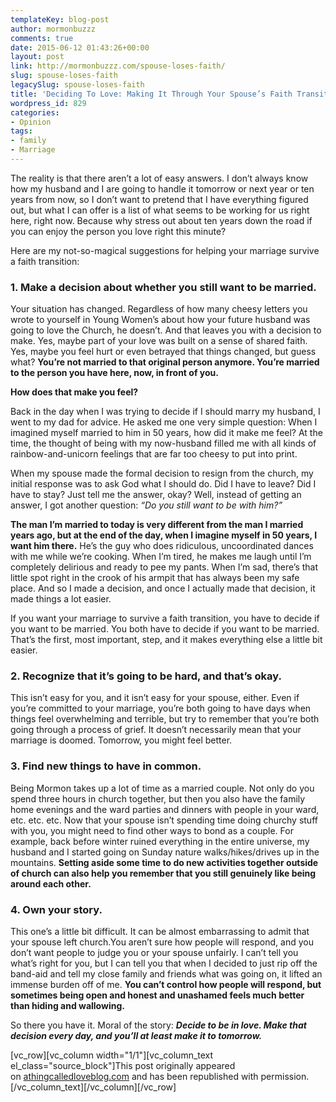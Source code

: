 ```yaml
---
templateKey: blog-post
author: mormonbuzzz
comments: true
date: 2015-06-12 01:43:26+00:00
layout: post
link: http://mormonbuzzz.com/spouse-loses-faith/
slug: spouse-loses-faith
legacySlug: spouse-loses-faith
title: 'Deciding To Love: Making It Through Your Spouse’s Faith Transition'
wordpress_id: 829
categories:
- Opinion
tags:
- family
- Marriage
---
```


The reality is that there aren’t a lot of easy answers. I don’t always know how my husband and I are going to handle it tomorrow or next year or ten years from now, so I don’t want to pretend that I have everything figured out, but what I can offer is a list of what seems to be working for us right here, right now. Because why stress out about ten years down the road if you can enjoy the person you love right this minute?

Here are my not-so-magical suggestions for helping your marriage survive a faith transition:


### 1. Make a decision about whether you still want to be married.




Your situation has changed. Regardless of how many cheesy letters you wrote to yourself in Young Women’s about how your future husband was going to love the Church, he doesn’t. And that leaves you with a decision to make. Yes, maybe part of your love was built on a sense of shared faith. Yes, maybe you feel hurt or even betrayed that things changed, but guess what? **You’re not married to that original person anymore. You’re married to the person you have here, now, in front of you.**

**How does that make you feel?**

Back in the day when I was trying to decide if I should marry my husband, I went to my dad for advice. He asked me one very simple question: When I imagined myself married to him in 50 years, how did it make me feel? At the time, the thought of being with my now-husband filled me with all kinds of rainbow-and-unicorn feelings that are far too cheesy to put into print.

When my spouse made the formal decision to resign from the church, my initial response was to ask God what I should do. Did I have to leave? Did I have to stay? Just tell me the answer, okay? Well, instead of getting an answer, I got another question: _“Do you still want to be with him?”_

**The man I’m married to today is very different from the man I married years ago, but at the end of the day, when I imagine myself in 50 years, I want him there.** He’s the guy who does ridiculous, uncoordinated dances with me while we’re cooking. When I’m tired, he makes me laugh until I’m completely delirious and ready to pee my pants. When I’m sad, there’s that little spot right in the crook of his armpit that has always been my safe place. And so I made a decision, and once I actually made that decision, it made things a lot easier.

If you want your marriage to survive a faith transition, you have to decide if you want to be married. You both have to decide if you want to be married. That’s the first, most important, step, and it makes everything else a little bit easier.


### 2. Recognize that it’s going to be hard, and that’s okay.




This isn’t easy for you, and it isn’t easy for your spouse, either. Even if you’re committed to your marriage, you’re both going to have days when things feel overwhelming and terrible, but try to remember that you’re both going through a process of grief. It doesn’t necessarily mean that your marriage is doomed. Tomorrow, you might feel better.


### 3. Find new things to have in common.




Being Mormon takes up a lot of time as a married couple. Not only do you spend three hours in church together, but then you also have the family home evenings and the ward parties and dinners with people in your ward, etc. etc. etc. Now that your spouse isn’t spending time doing churchy stuff with you, you might need to find other ways to bond as a couple. For example, back before winter ruined everything in the entire universe, my husband and I started going on Sunday nature walks/hikes/drives up in the mountains. **Setting aside some time to do new activities together outside of church can also help you remember that you still genuinely like being around each other.**


### 4. Own your story.




This one’s a little bit difficult. It can be almost embarrassing to admit that your spouse left church.You aren’t sure how people will respond, and you don’t want people to judge you or your spouse unfairly. I can’t tell you what’s right for you, but I can tell you that when I decided to just rip off the band-aid and tell my close family and friends what was going on, it lifted an immense burden off of me. **You can’t control how people will respond, but sometimes being open and honest and unashamed feels much better than hiding and wallowing.**

So there you have it. Moral of the story: **_Decide to be in love. Make that decision every day, and you’ll at least make it to tomorrow._**

[vc_row][vc_column width="1/1"][vc_column_text el_class="source_block"]This post originally appeared on [athingcalledloveblog.com](http://www.athingcalledloveblog.com/blog/deciding-to-love-making-it-through-your-spouses-faith-transition) and has been republished with permission.[/vc_column_text][/vc_column][/vc_row]
